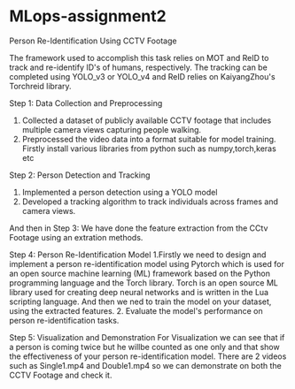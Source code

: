 # MLops-assignment2
Person Re-Identification Using CCTV Footage

The framework used to accomplish this task relies on MOT and ReID to track and re-identify ID's of humans, respectively. The tracking can be completed using YOLO_v3 or YOLO_v4 and ReID relies on KaiyangZhou's Torchreid library.

Step 1: Data Collection and Preprocessing 
1. Collected a dataset of publicly available CCTV footage that includes multiple camera views
capturing people walking.
2. Preprocessed the video data into a format suitable for model training.
Firstly install various libraries from python such as numpy,torch,keras etc

Step 2: Person Detection and Tracking 
1. Implemented a person detection using a YOLO model 
2. Developed a tracking algorithm to track individuals across frames and camera views.

And then in Step 3: We have done the feature extraction from the CCtv Footage using an extration methods.

Step 4: Person Re-Identification Model 
1.Firstly we need to design and implement a person re-identification model using Pytorch which is used for an open source machine learning (ML) framework based on the Python programming language and the Torch library. Torch is an open source ML library used for creating deep neural networks and is written in the Lua scripting language.
And then we ned to train the model on your dataset, using the extracted features.
2. Evaluate the model's performance on person re-identification tasks.

Step 5: Visualization and Demonstration 
For Visualization we can see that if a person is coming twice but he willbe counted as one only and that show the effectiveness of your person re-identification model.
There are 2 videos such as Single1.mp4 and Double1.mp4 so we can demonstrate on both the CCTV Footage and check it.
